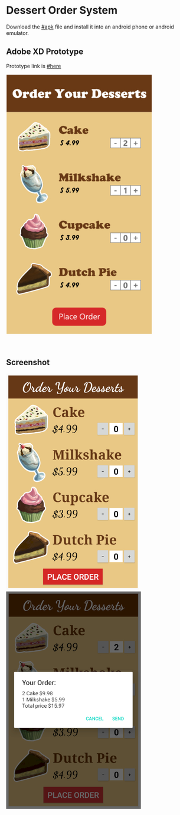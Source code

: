 # Dessert Order System
Download the [#apk](https://github.com/tix123/Dessert-Order-System/raw/master/AndroidAssignment_01/desert-order-%20system.apk) file and install it into an android phone or android emulator.


## Adobe XD Prototype
Prototype link is [#here](https://xd.adobe.com/view/ba26b2a4-d025-48da-6d4f-df522c26cfb5-cc17/)
<br>
<p align="left">
  <img src="https://github.com/tix123/Dessert-Order-System/blob/master/screenshots/Screenshot_prototype.jpg">
</p>
<br>



## Screenshot

<p align="left">
  <img src="https://github.com/tix123/Dessert-Order-System/blob/master/screenshots/Screenshot_01.jpg">
  <img src="https://github.com/tix123/Dessert-Order-System/blob/master/screenshots/Screenshot_02.jpg">
</p>


